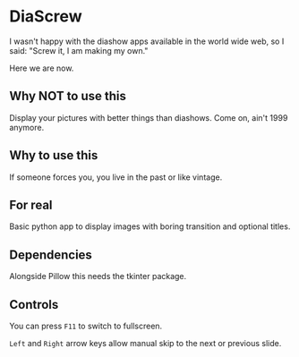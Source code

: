 # DiaScrew

I wasn't happy with the diashow apps available in the world wide web, so I said: "Screw it, I am making my own."

Here we are now.

## Why NOT to use this

Display your pictures with better things than diashows. Come on, ain't 1999 anymore.

## Why to use this

If someone forces you, you live in the past or like vintage.

## For real

Basic python app to display images with boring transition and optional titles.

## Dependencies

Alongside Pillow this needs the tkinter package.

## Controls

You can press ``F11`` to switch to fullscreen.

``Left`` and ``Right`` arrow keys allow manual skip to the next or previous slide.

